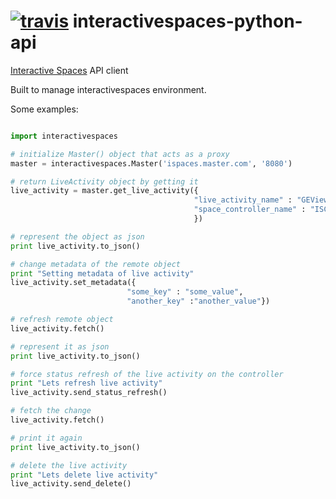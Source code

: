 [![travis](https://api.travis-ci.org/EndPointCorp/interactivespaces-python-api.svg)](https://travis-ci.org/EndPointCorp/interactivespaces-python-api)
interactivespaces-python-api
============================

[Interactive Spaces](https://github.com/interactivespaces/interactivespaces) API client

Built to manage interactivespaces environment.

Some examples:

```python

import interactivespaces

# initialize Master() object that acts as a proxy
master = interactivespaces.Master('ispaces.master.com', '8080')

# return LiveActivity object by getting it
live_activity = master.get_live_activity({
                                         "live_activity_name" : "GEViewSync Slave 01 on Node A",
                                         "space_controller_name" : "ISCtlDispAScreen00"
                                         })

# represent the object as json
print live_activity.to_json()

# change metadata of the remote object
print "Setting metadata of live activity"
live_activity.set_metadata({
                          "some_key" : "some_value",
                          "another_key" :"another_value"})

# refresh remote object
live_activity.fetch()

# represent it as json
print live_activity.to_json()

# force status refresh of the live activity on the controller
print "Lets refresh live activity"
live_activity.send_status_refresh()

# fetch the change
live_activity.fetch()

# print it again
print live_activity.to_json()

# delete the live activity
print "Lets delete live activity"
live_activity.send_delete()

```
